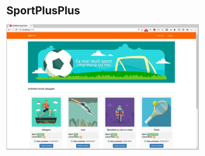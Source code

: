 # SportPlusPlus
![Alt text](https://github.com/ionutciochinaru/SportPlusPlus/blob/master/poza1.jpg?raw=true "Optional Title")

